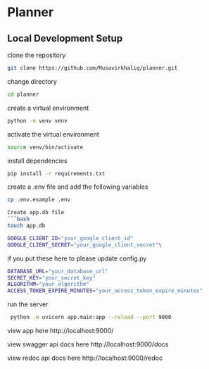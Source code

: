 # Planner


## Local Development Setup
clone the repository
```bash
git clone https://github.com/Musavirkhaliq/planner.git
```
change directory
```bash
cd planner
```

create a virtual environment
```bash
python -m venv venv
```

activate the virtual environment
```bash
source venv/bin/activate
```

install dependencies
```bash
pip install -r requirements.txt
```

create a .env file and add the following variables
```bash
cp .env.example .env

Create app.db file
```bash
touch app.db
```
```bash
GOOGLE_CLIENT_ID="your_google_client_id"
GOOGLE_CLIENT_SECRET="your_google_client_secret"\
```

if you put these here to please update config.py
```bash
DATABASE_URL="your_database_url"
SECRET_KEY="your_secret_key"
ALGORITHM="your_algorithm"
ACCESS_TOKEN_EXPIRE_MINUTES="your_access_token_expire_minutes"
```

run the server
```bash
 python -m uvicorn app.main:app --reload --port 9000
```

view app here
http://localhost:9000/

view swagger api docs here
http://localhost:9000/docs

view redoc api docs here
http://localhost:9000/redoc
